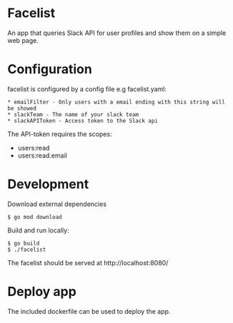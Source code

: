 Facelist
========

An app that queries Slack API for user profiles and show them on a simple web page.

Configuration
=============

facelist is configured by a config file e.g facelist.yaml:

    * emailFilter - Only users with a email ending with this string will be showed
    * slackTeam - The name of your slack team
    * slackAPIToken - Access token to the Slack api

The API-token requires the scopes:
* users:read
* users:read.email

Development
===========

Download external dependencies

    $ go mod download

Build and run locally:

    $ go build
    $ ./facelist

The facelist should be served at http://localhost:8080/

Deploy app
==========
The included dockerfile can be used to deploy the app.
